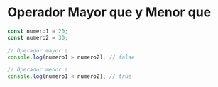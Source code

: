 # Operador Mayor que y Menor que

```jsx
const numero1 = 20;
const numero2 = 30;

// Operador mayor a
console.log(numero1 > numero2); // false

// Operador menor a
console.log(numero1 < numero2); // true
```